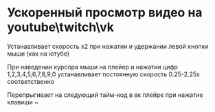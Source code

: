 # Ускоренный просмотр видео на youtube\twitch\vk
Устанавливает скорость x2 при нажатии и удержании левой кнопки мыши (как на ютубе)

При наведении курсора мыши на плейер и нажатии цифр 1,2,3,4,5,6,7,8,9,0 устанавливает постоянную скорость
0.25-2.25x соответственно

Перепрыгивает на следующий тайм-код в вк плейре при нажатие клавиши ~